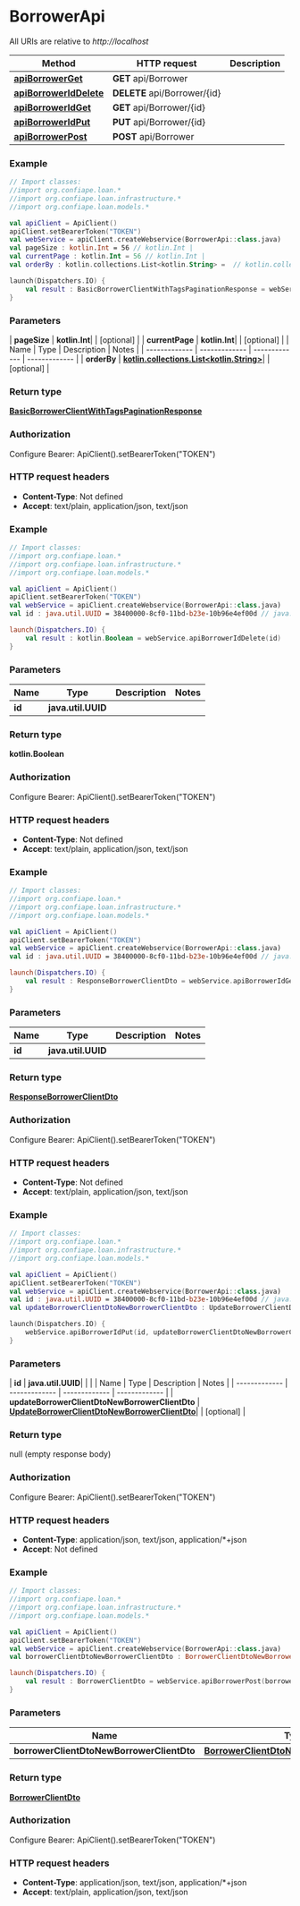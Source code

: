 # BorrowerApi

All URIs are relative to *http://localhost*

| Method | HTTP request | Description |
| ------------- | ------------- | ------------- |
| [**apiBorrowerGet**](BorrowerApi.md#apiBorrowerGet) | **GET** api/Borrower |  |
| [**apiBorrowerIdDelete**](BorrowerApi.md#apiBorrowerIdDelete) | **DELETE** api/Borrower/{id} |  |
| [**apiBorrowerIdGet**](BorrowerApi.md#apiBorrowerIdGet) | **GET** api/Borrower/{id} |  |
| [**apiBorrowerIdPut**](BorrowerApi.md#apiBorrowerIdPut) | **PUT** api/Borrower/{id} |  |
| [**apiBorrowerPost**](BorrowerApi.md#apiBorrowerPost) | **POST** api/Borrower |  |





### Example
```kotlin
// Import classes:
//import org.confiape.loan.*
//import org.confiape.loan.infrastructure.*
//import org.confiape.loan.models.*

val apiClient = ApiClient()
apiClient.setBearerToken("TOKEN")
val webService = apiClient.createWebservice(BorrowerApi::class.java)
val pageSize : kotlin.Int = 56 // kotlin.Int | 
val currentPage : kotlin.Int = 56 // kotlin.Int | 
val orderBy : kotlin.collections.List<kotlin.String> =  // kotlin.collections.List<kotlin.String> | 

launch(Dispatchers.IO) {
    val result : BasicBorrowerClientWithTagsPaginationResponse = webService.apiBorrowerGet(pageSize, currentPage, orderBy)
}
```

### Parameters
| **pageSize** | **kotlin.Int**|  | [optional] |
| **currentPage** | **kotlin.Int**|  | [optional] |
| Name | Type | Description  | Notes |
| ------------- | ------------- | ------------- | ------------- |
| **orderBy** | [**kotlin.collections.List&lt;kotlin.String&gt;**](kotlin.String.md)|  | [optional] |

### Return type

[**BasicBorrowerClientWithTagsPaginationResponse**](BasicBorrowerClientWithTagsPaginationResponse.md)

### Authorization


Configure Bearer:
    ApiClient().setBearerToken("TOKEN")

### HTTP request headers

 - **Content-Type**: Not defined
 - **Accept**: text/plain, application/json, text/json




### Example
```kotlin
// Import classes:
//import org.confiape.loan.*
//import org.confiape.loan.infrastructure.*
//import org.confiape.loan.models.*

val apiClient = ApiClient()
apiClient.setBearerToken("TOKEN")
val webService = apiClient.createWebservice(BorrowerApi::class.java)
val id : java.util.UUID = 38400000-8cf0-11bd-b23e-10b96e4ef00d // java.util.UUID | 

launch(Dispatchers.IO) {
    val result : kotlin.Boolean = webService.apiBorrowerIdDelete(id)
}
```

### Parameters
| Name | Type | Description  | Notes |
| ------------- | ------------- | ------------- | ------------- |
| **id** | **java.util.UUID**|  | |

### Return type

**kotlin.Boolean**

### Authorization


Configure Bearer:
    ApiClient().setBearerToken("TOKEN")

### HTTP request headers

 - **Content-Type**: Not defined
 - **Accept**: text/plain, application/json, text/json




### Example
```kotlin
// Import classes:
//import org.confiape.loan.*
//import org.confiape.loan.infrastructure.*
//import org.confiape.loan.models.*

val apiClient = ApiClient()
apiClient.setBearerToken("TOKEN")
val webService = apiClient.createWebservice(BorrowerApi::class.java)
val id : java.util.UUID = 38400000-8cf0-11bd-b23e-10b96e4ef00d // java.util.UUID | 

launch(Dispatchers.IO) {
    val result : ResponseBorrowerClientDto = webService.apiBorrowerIdGet(id)
}
```

### Parameters
| Name | Type | Description  | Notes |
| ------------- | ------------- | ------------- | ------------- |
| **id** | **java.util.UUID**|  | |

### Return type

[**ResponseBorrowerClientDto**](ResponseBorrowerClientDto.md)

### Authorization


Configure Bearer:
    ApiClient().setBearerToken("TOKEN")

### HTTP request headers

 - **Content-Type**: Not defined
 - **Accept**: text/plain, application/json, text/json




### Example
```kotlin
// Import classes:
//import org.confiape.loan.*
//import org.confiape.loan.infrastructure.*
//import org.confiape.loan.models.*

val apiClient = ApiClient()
apiClient.setBearerToken("TOKEN")
val webService = apiClient.createWebservice(BorrowerApi::class.java)
val id : java.util.UUID = 38400000-8cf0-11bd-b23e-10b96e4ef00d // java.util.UUID | 
val updateBorrowerClientDtoNewBorrowerClientDto : UpdateBorrowerClientDtoNewBorrowerClientDto =  // UpdateBorrowerClientDtoNewBorrowerClientDto | 

launch(Dispatchers.IO) {
    webService.apiBorrowerIdPut(id, updateBorrowerClientDtoNewBorrowerClientDto)
}
```

### Parameters
| **id** | **java.util.UUID**|  | |
| Name | Type | Description  | Notes |
| ------------- | ------------- | ------------- | ------------- |
| **updateBorrowerClientDtoNewBorrowerClientDto** | [**UpdateBorrowerClientDtoNewBorrowerClientDto**](UpdateBorrowerClientDtoNewBorrowerClientDto.md)|  | [optional] |

### Return type

null (empty response body)

### Authorization


Configure Bearer:
    ApiClient().setBearerToken("TOKEN")

### HTTP request headers

 - **Content-Type**: application/json, text/json, application/*+json
 - **Accept**: Not defined




### Example
```kotlin
// Import classes:
//import org.confiape.loan.*
//import org.confiape.loan.infrastructure.*
//import org.confiape.loan.models.*

val apiClient = ApiClient()
apiClient.setBearerToken("TOKEN")
val webService = apiClient.createWebservice(BorrowerApi::class.java)
val borrowerClientDtoNewBorrowerClientDto : BorrowerClientDtoNewBorrowerClientDto =  // BorrowerClientDtoNewBorrowerClientDto | 

launch(Dispatchers.IO) {
    val result : BorrowerClientDto = webService.apiBorrowerPost(borrowerClientDtoNewBorrowerClientDto)
}
```

### Parameters
| Name | Type | Description  | Notes |
| ------------- | ------------- | ------------- | ------------- |
| **borrowerClientDtoNewBorrowerClientDto** | [**BorrowerClientDtoNewBorrowerClientDto**](BorrowerClientDtoNewBorrowerClientDto.md)|  | [optional] |

### Return type

[**BorrowerClientDto**](BorrowerClientDto.md)

### Authorization


Configure Bearer:
    ApiClient().setBearerToken("TOKEN")

### HTTP request headers

 - **Content-Type**: application/json, text/json, application/*+json
 - **Accept**: text/plain, application/json, text/json

